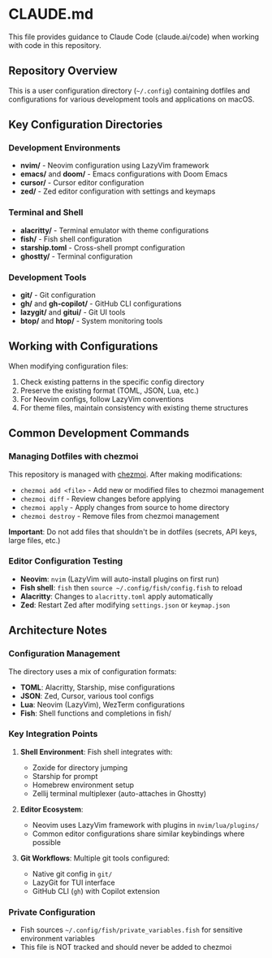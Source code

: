 # CLAUDE.md

This file provides guidance to Claude Code (claude.ai/code) when working with code in this repository.

## Repository Overview

This is a user configuration directory (`~/.config`) containing dotfiles and configurations for various development tools and applications on macOS.

## Key Configuration Directories

### Development Environments

- **nvim/** - Neovim configuration using LazyVim framework
- **emacs/** and **doom/** - Emacs configurations with Doom Emacs
- **cursor/** - Cursor editor configuration
- **zed/** - Zed editor configuration with settings and keymaps

### Terminal and Shell

- **alacritty/** - Terminal emulator with theme configurations
- **fish/** - Fish shell configuration
- **starship.toml** - Cross-shell prompt configuration
- **ghostty/** - Terminal configuration

### Development Tools

- **git/** - Git configuration
- **gh/** and **gh-copilot/** - GitHub CLI configurations
- **lazygit/** and **gitui/** - Git UI tools
- **btop/** and **htop/** - System monitoring tools

## Working with Configurations

When modifying configuration files:

1. Check existing patterns in the specific config directory
2. Preserve the existing format (TOML, JSON, Lua, etc.)
3. For Neovim configs, follow LazyVim conventions
4. For theme files, maintain consistency with existing theme structures

## Common Development Commands

### Managing Dotfiles with chezmoi

This repository is managed with [chezmoi](https://www.chezmoi.io/). After making modifications:

- `chezmoi add <file>` - Add new or modified files to chezmoi management
- `chezmoi diff` - Review changes before applying
- `chezmoi apply` - Apply changes from source to home directory
- `chezmoi destroy` - Remove files from chezmoi management

**Important**: Do not add files that shouldn't be in dotfiles (secrets, API keys, large files, etc.)

### Editor Configuration Testing

- **Neovim**: `nvim` (LazyVim will auto-install plugins on first run)
- **Fish shell**: `fish` then `source ~/.config/fish/config.fish` to reload
- **Alacritty**: Changes to `alacritty.toml` apply automatically
- **Zed**: Restart Zed after modifying `settings.json` or `keymap.json`

## Architecture Notes

### Configuration Management

The directory uses a mix of configuration formats:
- **TOML**: Alacritty, Starship, mise configurations
- **JSON**: Zed, Cursor, various tool configs
- **Lua**: Neovim (LazyVim), WezTerm configurations
- **Fish**: Shell functions and completions in fish/

### Key Integration Points

1. **Shell Environment**: Fish shell integrates with:
   - Zoxide for directory jumping
   - Starship for prompt
   - Homebrew environment setup
   - Zellij terminal multiplexer (auto-attaches in Ghostty)

2. **Editor Ecosystem**: 
   - Neovim uses LazyVim framework with plugins in `nvim/lua/plugins/`
   - Common editor configurations share similar keybindings where possible

3. **Git Workflows**: Multiple git tools configured:
   - Native git config in `git/`
   - LazyGit for TUI interface
   - GitHub CLI (`gh`) with Copilot extension

### Private Configuration

- Fish sources `~/.config/fish/private_variables.fish` for sensitive environment variables
- This file is NOT tracked and should never be added to chezmoi
